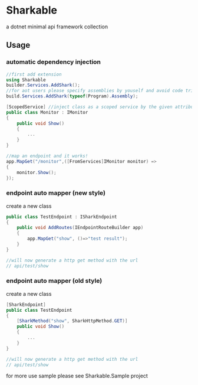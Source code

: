 # Sharkable
a dotnet minimal api framework collection

## Usage

### automatic dependency injection
```csharp
//first add extension
using Sharkable
builder.Services.AddShark();
//for aot users please specify assemblies by youself and avoid code trim
build.Services.AddShark(typeof(Program).Assembly);

[ScopedService] //inject class as a scoped service by the given attribute
public class Monitor : IMonitor
{
    public void Show()
    {
        ...
    }
}

//map an endpoint and it works!
app.MapGet("/monitor",([FromServices]IMonitor monitor) =>
{
    monitor.Show();
});
```
### endpoint auto mapper (new style)
create a new class
```csharp
public class TestEndpoint : ISharkEndpoint
{
    public void AddRoutes(IEndpointRouteBuilder app)
    {
        app.MapGet("show", ()=>"test result");
    }
}

//will now generate a http get method with the url
// api/test/show
```

### endpoint auto mapper (old style)
create a new class
```csharp
[SharkEndpoint]
public class TestEndpoint
{
    [SharkMethod("show", SharkHttpMethod.GET)]
    public void Show()
    {
        ...
    }
}

//will now generate a http get method with the url
// api/test/show
```
for more use sample please see Sharkable.Sample project